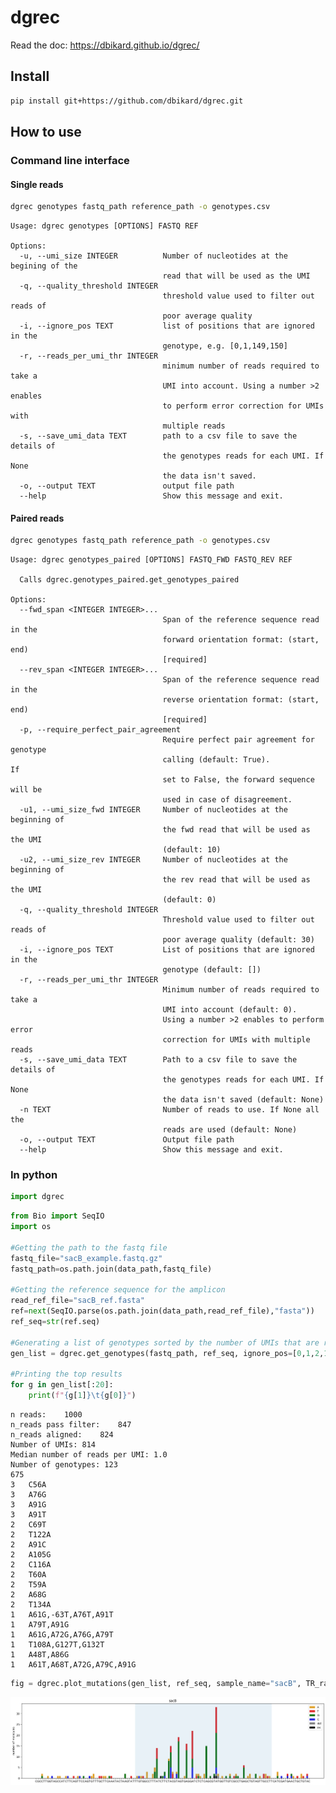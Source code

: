 # dgrec


<!-- WARNING: THIS FILE WAS AUTOGENERATED! DO NOT EDIT! -->

Read the doc: https://dbikard.github.io/dgrec/

## Install

``` sh
pip install git+https://github.com/dbikard/dgrec.git
```

## How to use

### Command line interface

#### Single reads

``` sh
dgrec genotypes fastq_path reference_path -o genotypes.csv
```

    Usage: dgrec genotypes [OPTIONS] FASTQ REF

    Options:
      -u, --umi_size INTEGER          Number of nucleotides at the begining of the
                                      read that will be used as the UMI
      -q, --quality_threshold INTEGER
                                      threshold value used to filter out reads of
                                      poor average quality
      -i, --ignore_pos TEXT           list of positions that are ignored in the
                                      genotype, e.g. [0,1,149,150]
      -r, --reads_per_umi_thr INTEGER
                                      minimum number of reads required to take a
                                      UMI into account. Using a number >2 enables
                                      to perform error correction for UMIs with
                                      multiple reads
      -s, --save_umi_data TEXT        path to a csv file to save the details of
                                      the genotypes reads for each UMI. If None
                                      the data isn't saved.
      -o, --output TEXT               output file path
      --help                          Show this message and exit.

#### Paired reads

``` sh
dgrec genotypes fastq_path reference_path -o genotypes.csv
```

    Usage: dgrec genotypes_paired [OPTIONS] FASTQ_FWD FASTQ_REV REF

      Calls dgrec.genotypes_paired.get_genotypes_paired

    Options:
      --fwd_span <INTEGER INTEGER>...
                                      Span of the reference sequence read in the
                                      forward orientation format: (start, end)
                                      [required]
      --rev_span <INTEGER INTEGER>...
                                      Span of the reference sequence read in the
                                      reverse orientation format: (start, end)
                                      [required]
      -p, --require_perfect_pair_agreement
                                      Require perfect pair agreement for genotype
                                      calling (default: True).                  If
                                      set to False, the forward sequence will be
                                      used in case of disagreement.
      -u1, --umi_size_fwd INTEGER     Number of nucleotides at the beginning of
                                      the fwd read that will be used as the UMI
                                      (default: 10)
      -u2, --umi_size_rev INTEGER     Number of nucleotides at the beginning of
                                      the rev read that will be used as the UMI
                                      (default: 0)
      -q, --quality_threshold INTEGER
                                      Threshold value used to filter out reads of
                                      poor average quality (default: 30)
      -i, --ignore_pos TEXT           List of positions that are ignored in the
                                      genotype (default: [])
      -r, --reads_per_umi_thr INTEGER
                                      Minimum number of reads required to take a
                                      UMI into account (default: 0).
                                      Using a number >2 enables to perform error
                                      correction for UMIs with multiple reads
      -s, --save_umi_data TEXT        Path to a csv file to save the details of
                                      the genotypes reads for each UMI. If None
                                      the data isn't saved (default: None)
      -n TEXT                         Number of reads to use. If None all the
                                      reads are used (default: None)
      -o, --output TEXT               Output file path
      --help                          Show this message and exit.

### In python

``` python
import dgrec
```

``` python
from Bio import SeqIO
import os

#Getting the path to the fastq file
fastq_file="sacB_example.fastq.gz"
fastq_path=os.path.join(data_path,fastq_file)

#Getting the reference sequence for the amplicon
read_ref_file="sacB_ref.fasta"
ref=next(SeqIO.parse(os.path.join(data_path,read_ref_file),"fasta"))
ref_seq=str(ref.seq)

#Generating a list of genotypes sorted by the number of UMIs that are read for each genotype
gen_list = dgrec.get_genotypes(fastq_path, ref_seq, ignore_pos=[0,1,2,138,139,140,141])

#Printing the top results
for g in gen_list[:20]:
    print(f"{g[1]}\t{g[0]}")
```

    n reads:    1000
    n_reads pass filter:    847
    n_reads aligned:    824
    Number of UMIs: 814
    Median number of reads per UMI: 1.0
    Number of genotypes: 123
    675 
    3   C56A
    3   A76G
    3   A91G
    3   A91T
    2   C69T
    2   T122A
    2   A91C
    2   A105G
    2   C116A
    2   T60A
    2   T59A
    2   A68G
    2   T134A
    1   A61G,-63T,A76T,A91T
    1   A79T,A91G
    1   A61G,A72G,A76G,A79T
    1   T108A,G127T,G132T
    1   A48T,A86G
    1   A61T,A68T,A72G,A79C,A91G

``` python
fig = dgrec.plot_mutations(gen_list, ref_seq, sample_name="sacB", TR_range=[50,119])
```

![](index_files/figure-commonmark/cell-6-output-1.png)
